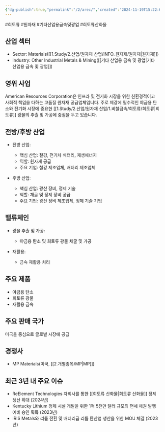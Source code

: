 ```yaml
---
{"dg-publish":true,"permalink":"/2/arec/","created":"2024-11-19T15:22:06.600+09:00","updated":"2025-06-03T20:05:57.747+09:00"}
---
```


 #희토류 #원자재 #기타산업용금속및광업 #희토류산화물


## 산업 섹터

- Sector: Materials([[1.Study/2.산업/원자재 산업/INFO_원자재/원자재\|원자재]])
- Industry: Other Industrial Metals & Mining([[기타 산업용 금속 및 광업\|기타 산업용 금속 및 광업]])

## 영위 사업

American Resources Corporation은 인프라 및 전기화 시장을 위한 친환경적이고 사회적 책임을 다하는 고품질 원자재 공급업체입니다. 주로 제강에 필수적인 야금용 탄소와 전기화 시장에 중요한 [[1.Study/2.산업/원자재 산업/1.비철금속/희토류/희토류\|희토류]] 광물의 추출 및 가공에 중점을 두고 있습니다.

## 전방/후방 산업

- 전방 산업:
    
    - 핵심 산업: 철강, 전기차 배터리, 재생에너지
    - 역할: 원자재 공급
    - 주요 기업: 철강 제조업체, 배터리 제조업체
    
- 후방 산업:
    
    - 핵심 산업: 광산 장비, 정제 기술
    - 역할: 채굴 및 정제 장비 공급
    - 주요 기업: 광산 장비 제조업체, 정제 기술 기업
    

## 밸류체인

- 광물 추출 및 가공:
    
    - 야금용 탄소 및 희토류 광물 채굴 및 가공
    
- 재활용:
    
    - 금속 재활용 처리
    

## 주요 제품

- 야금용 탄소
- 희토류 광물
- 재활용 금속

## 주요 판매 국가

미국을 중심으로 글로벌 시장에 공급


## 경쟁사

- MP Materials(미국, [[2.개별종목/MP\|MP]])

## 최근 3년 내 주요 이슈

- ReElement Technologies 자회사를 통한 [[희토류 산화물\|희토류 산화물]] 정제 생산 확대 (2024년)
- Kentucky Lithium 정제 시설 개발을 위한 1억 5천만 달러 규모의 면세 채권 발행 예비 승인 획득 (2023년)
- IRIS Metals와 리튬 전환 및 배터리급 리튬 탄산염 생산을 위한 MOU 체결 (2023년)